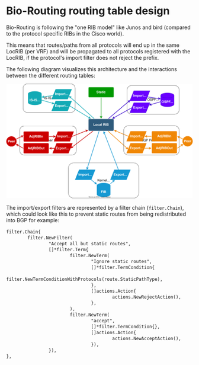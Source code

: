 # Bio-Routing routing table design

Bio-Routing is following the "one RIB model" like Junos and bird (compared to the protocol specific RIBs in the Cisco world).

This means that routes/paths from all protocols will end up in the same LocRIB (per VRF) and will be propagated to all protocols registered with the LocRIB, if the protocol's import filter does not reject the prefix.

The following diagram visualizes this architecture and the interactions between the different routing tables:

![Routing table interaction diagram](RIB-FIB.drawio.svg "Routing table interaction diagram")

The import/export filters are represented by a filter chain (`filter.Chain`), which could look like this to prevent static routes from being redistributed into BGP for example:

    filter.Chain{
            filter.NewFilter(
                    "Accept all but static routes",
                    []*filter.Term{
                            filter.NewTerm(
                                    "Ignore static routes",
                                    []*filter.TermCondition{
                                            filter.NewTermConditionWithProtocols(route.StaticPathType),
                                    },
                                    []actions.Action{
                                            actions.NewRejectAction(),
                                    },
                            ),
                            filter.NewTerm(
                                    "accept",
                                    []*filter.TermCondition{},
                                    []actions.Action{
                                            actions.NewAcceptAction(),
                                    }),
                    }),
    },


